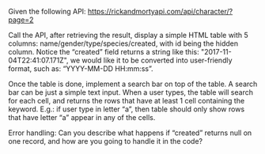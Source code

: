 Given the following API: https://rickandmortyapi.com/api/character/?page=2 

Call the API, after retrieving the result, display a simple HTML table with 5 columns: name/gender/type/species/created, with id being the hidden column. Notice the “created” field returns a string like this: "2017-11-04T22:41:07.171Z", we would like it to be converted into user-friendly format, such as: “YYYY-MM-DD HH:mm:ss”. 

Once the table is done, implement a search bar on top of the table. A search bar can be just a simple text input. When a user types, the table will search for each cell, and returns the rows that have at least 1 cell containing the keyword. E.g.: if user type in letter “a”, then table should only show rows that have letter “a” appear in any of the cells. 

Error handling: Can you describe what happens if “created” returns null on one record, and how are you going to handle it in the code?